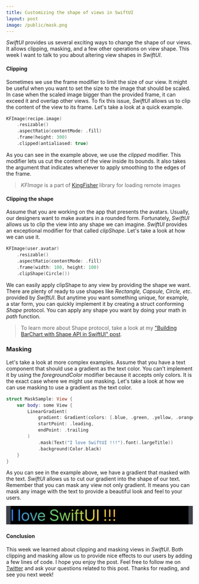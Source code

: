 ```yaml
---
title: Customizing the shape of views in SwiftUI
layout: post
image: /public/mask.png
---
```


*SwiftUI* provides us several exciting ways to change the shape of our views. It allows clipping, masking, and a few other operations on view shape. This week I want to talk to you about altering view shapes in *SwiftUI*.

#### Clipping
Sometimes we use the frame modifier to limit the size of our view. It might be useful when you want to set the size to the image that should be scaled. In case when the scaled image bigger than the provided frame, it can exceed it and overlap other views. To fix this issue, *SwiftUI* allows us to clip the content of the view to its frame. Let's take a look at a quick example.

```swift
KFImage(recipe.image)
    .resizable()
    .aspectRatio(contentMode: .fill)
    .frame(height: 300)
    .clipped(antialiased: true)
```

As you can see in the example above, we use the *clipped* modifier. This modifier lets us cut the content of the view inside its bounds. It also takes the argument that indicates whenever to apply smoothing to the edges of the frame.

> *KFImage* is a part of [KingFisher](https://github.com/onevcat/Kingfisher) library for loading remote images

#### Clipping the shape
Assume that you are working on the app that presents the avatars. Usually, our designers want to make avatars in a rounded form. Fortunately, *SwiftUI* allows us to clip the view into any shape we can imagine. *SwiftUI* provides an exceptional modifier for that called *clipShape*. Let's take a look at how we can use it.

```swift
KFImage(user.avatar)
    .resizable()
    .aspectRatio(contentMode: .fill)
    .frame(width: 100, height: 100)
    .clipShape(Circle())
```

We can easily apply clipShape to any view by providing the shape we want. There are plenty of ready to use shapes like *Rectangle, Capsule, Circle, etc*. provided by *SwiftUI*. But anytime you want something unique, for example, a star form, you can quickly implement it by creating a struct conforming *Shape* protocol. You can apply any shape you want by doing your math in *path* function.

> To learn more about Shape protocol, take a look at my ["Building BarChart with Shape API in SwiftUI" post](/2019/08/14/building-barchart-with-shape-api-in-swiftui/).

### Masking
Let's take a look at more complex examples. Assume that you have a text component that should use a gradient as the text color. You can't implement it by using the *foregroundColor* modifier because it accepts only colors. It is the exact case where we might use masking. Let's take a look at how we can use masking to use a gradient as the text color.

```swift
struct MaskSample: View {
    var body: some View {
        LinearGradient(
            gradient: Gradient(colors: [.blue, .green, .yellow, .orange, .red]),
            startPoint: .leading,
            endPoint: .trailing
        )
            .mask(Text("I love SwiftUI !!!").font(.largeTitle))
            .background(Color.black)
    }
}
```

As you can see in the example above, we have a gradient that masked with the text. *SwiftUI* allows us to cut our gradient into the shape of our text. Remember that you can mask any view not only gradient. It means you can mask any image with the text to provide a beautiful look and feel to your users.

![mask](/public/mask.png)

#### Conclusion
This week we learned about clipping and masking views in *SwiftUI*. Both clipping and masking allow us to provide nice effects to our users by adding a few lines of code. I hope you enjoy the post. Feel free to follow me on [Twitter](https://twitter.com/mecid) and ask your questions related to this post. Thanks for reading, and see you next week!